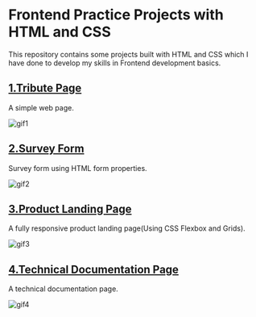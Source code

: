 # Frontend Practice Projects with HTML and CSS

This repository contains some projects built with HTML and CSS which I have done to develop my skills in Frontend development basics.

## [1.Tribute Page](https://github.com/saloni-15/Frontend-practice-HTML-CSS/tree/main/Responsive%20Web%20Design%20-%20Tribute%20Page)

A simple web page.

![gif1](https://github.com/saloni-15/Frontend-practice-HTML-CSS/blob/main/assets/tribute.gif)

## [2.Survey Form](https://github.com/saloni-15/Frontend-practice-HTML-CSS/tree/main/Responsive%20Web%20Design%20-%20Survey%20Form)

Survey form using HTML form properties.

![gif2](https://github.com/saloni-15/Frontend-practice-HTML-CSS/blob/main/assets/form.gif)

## [3.Product Landing Page](https://github.com/saloni-15/Frontend-practice-HTML-CSS/tree/main/Responsive%20Web%20Design%20-%20Product%20Landing%20Page)

A fully responsive product landing page(Using CSS Flexbox and Grids).

![gif3](https://github.com/saloni-15/Frontend-practice-HTML-CSS/blob/main/assets/product.gif)

## [4.Technical Documentation Page](https://github.com/saloni-15/Frontend-practice-HTML-CSS/tree/main/Responsive%20Web%20Design%20-%20Technical%20documentation%20page)

A technical documentation page.

![gif4](https://github.com/saloni-15/Frontend-practice-HTML-CSS/blob/main/assets/documentation.gif)